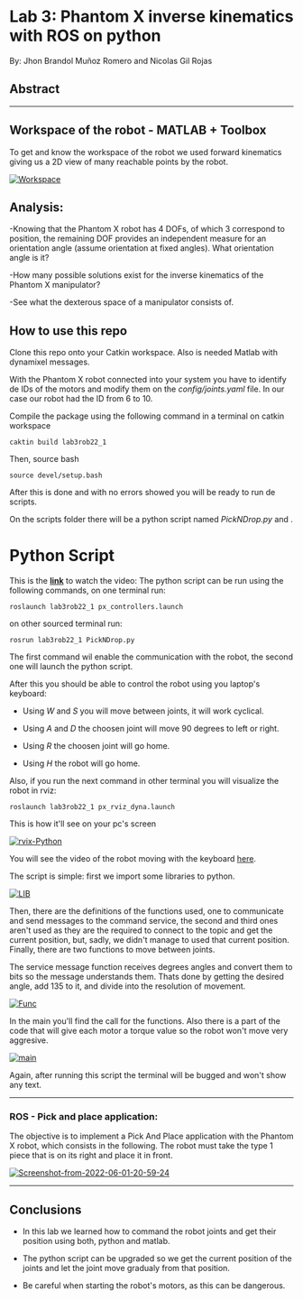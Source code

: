 # Lab 3: Phantom X inverse kinematics with ROS on python 
By: Jhon Brandol Muñoz Romero and Nicolas Gil Rojas

## Abstract

- - - 
##  Workspace of the robot - MATLAB + Toolbox

To get and know the workspace of the robot we used forward kinematics giving us a 2D view of many reachable points by the robot.

<a href="https://ibb.co/sVgrZWY"><img src="https://i.ibb.co/BCfR9nM/Workspace.png" alt="Workspace" border="0"></a>

## Analysis:
-Knowing that the Phantom X robot has 4 DOFs, of which 3 correspond to position, the remaining DOF
provides an independent measure for an orientation angle (assume orientation at fixed angles).
What orientation angle is it?

-How many possible solutions exist for the inverse kinematics of the Phantom X manipulator?

-See what the dexterous space of a manipulator consists of.

## How to use this repo
Clone this repo onto your Catkin workspace. Also is needed Matlab with dynamixel messages.

With the Phantom X robot connected into your system you have to identify de IDs of the motors and modify them on the _config/joints.yaml_ file. In our case our robot had the ID from 6 to 10.

Compile the package using the following command in a terminal on catkin workspace

`caktin build lab3rob22_1`

Then, source bash 

`source devel/setup.bash`

After this is done and with no errors showed you will be ready to run de scripts.

On the scripts folder there will be a python script named _PickNDrop.py_ and .

# Python Script

This is the __[link](https://youtu.be/9BKicWuFVmo)__ to watch the video:
The python script can be run using the following commands, on one terminal run:

`roslaunch lab3rob22_1 px_controllers.launch`

on other sourced terminal run:

`rosrun lab3rob22_1 PickNDrop.py`

The first command wil enable the communication with the robot, the second one will launch the python script.

After this you should be able to control the robot using you laptop's keyboard:

- Using _W_ and _S_ you will move between joints, it will work cyclical.

- Using _A_ and _D_ the choosen joint will move 90 degrees to left or right.

- Using _R_ the choosen joint will go home.

- Using _H_ the robot will go home.

Also, if you run the next command in other terminal you will visualize the robot in rviz:

`roslaunch lab3rob22_1 px_rviz_dyna.launch`

This is how it'll see on your pc's screen

<a href="https://ibb.co/nDsby4Z"><img src="https://i.ibb.co/jLvTYqB/rvix-Python.png" alt="rvix-Python" border="0"></a>

You will see the video of the robot moving with the keyboard [here](https://youtu.be/rZpshr-DT9Q).

The script is simple: first we import some libraries to python.

<a href="https://imgbb.com/"><img src="https://i.ibb.co/ccmTfWY/LIB.png" alt="LIB" border="0"></a>

Then, there are the definitions of the functions used, one to communicate and send messages to the command service, the second and third ones aren't used as they are the required to connect to the topic and get the current position, but, sadly, we didn't manage to used that current position. Finally, there are two functions to move between joints.

The service message function receives degrees angles and convert them to bits so the message understands them. Thats done by getting the desired angle, add 135 to it, and divide into the resolution of movement.

<a href="https://ibb.co/nQc3zSL"><img src="https://i.ibb.co/c2FbDdr/Func.png" alt="Func" border="0"></a>

In the main you'll find the call for the functions. Also there is a part of the code that will give each motor a torque value so the robot won't move very aggresive.

<a href="https://ibb.co/0mD587B"><img src="https://i.ibb.co/JmBZ01x/main.png" alt="main" border="0"></a>

Again, after running this script the terminal will be bugged and won't show any text.

- - -

### ROS - Pick and place application:
The objective is to implement a Pick And Place application with the Phantom X robot, which consists
in the following. 
The robot must take the type 1 piece that is on its right and place it in front.

<a href="https://imgbb.com/"><img src="https://i.ibb.co/nf59ZPk/Screenshot-from-2022-06-01-20-59-24.png" alt="Screenshot-from-2022-06-01-20-59-24" border="0"></a>

- - -
## Conclusions
- In this lab we learned how to command the robot joints and get their position using both, python and matlab.

- The python script can be upgraded so we get the current position of the joints and let the joint move gradualy from that position.

- Be careful when starting the robot's motors, as this can be dangerous.
